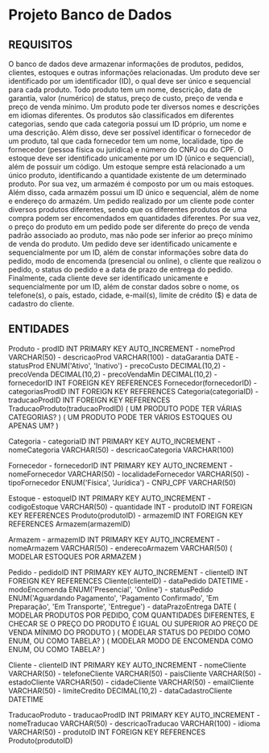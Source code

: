 # Projeto Banco de Dados

## REQUISITOS

O banco de dados deve armazenar informações de produtos, pedidos, clientes, estoques e
outras informações relacionadas. Um produto deve ser identificado por um identificador (ID),
o qual deve ser único e sequencial para cada produto. Todo produto tem um nome, descrição,
data de garantia, valor (numérico) de status, preço de custo, preço de venda e preço de venda
mínimo. Um produto pode ter diversos nomes e descrições em idiomas diferentes. Os
produtos são classificados em diferentes categorias, sendo que cada categoria possui um ID
próprio, um nome e uma descrição. Além disso, deve ser possível identificar o fornecedor de
um produto, tal que cada fornecedor tem um nome, localidade, tipo de fornecedor (pessoa
física ou jurídica) e número do CNPJ ou do CPF. O estoque deve ser identificado unicamente
por um ID (único e sequencial), além de possuir um código. Um estoque sempre está
relacionado a um único produto, identificando a quantidade existente de um determinado
produto. Por sua vez, um armazém é composto por um ou mais estoques. Além disso, cada
armazém possui um ID único e sequencial, além de nome e endereço do armazém. Um pedido
realizado por um cliente pode conter diversos produtos diferentes, sendo que os diferentes
produtos de uma compra podem ser encomendados em quantidades diferentes. Por sua vez, o
preço do produto em um pedido pode ser diferente do preço de venda padrão associado ao
produto, mas não pode ser inferior ao preço mínimo de venda do produto. Um pedido deve
ser identificado unicamente e sequencialmente por um ID, além de constar informações sobre
data do pedido, modo de encomenda (presencial ou online), o cliente que realizou o pedido, o
status do pedido e a data de prazo de entrega do pedido. Finalmente, cada cliente deve ser
identificado unicamente e sequencialmente por um ID, além de constar dados sobre o nome,
os telefone(s), o país, estado, cidade, e-mail(s), limite de crédito ($) e data de cadastro do
cliente.

## ENTIDADES

Produto
    - prodID INT PRIMARY KEY AUTO_INCREMENT
    - nomeProd VARCHAR(50)
    - descricaoProd VARCHAR(100)
    - dataGarantia DATE
    - statusProd ENUM('Ativo', 'Inativo')
    - precoCusto DECIMAL(10,2)
    - precoVenda DECIMAL(10,2)
    - precoVendaMin DECIMAL(10,2)
    - fornecedorID INT FOREIGN KEY REFERENCES Fornecedor(fornecedorID)
    - categoriasProdID INT FOREIGN KEY REFERENCES Categoria(categoriaID)
    - traducaoProdID INT FOREIGN KEY REFERENCES TraducaoProduto(traducaoProdID)
    ( UM PRODUTO PODE TER VÁRIAS CATEGORIAS? )
    ( UM PRODUTO PODE TER VÁRIOS ESTOQUES OU APENAS UM? )
    
Categoria
    - categoriaID INT PRIMARY KEY AUTO_INCREMENT
    - nomeCategoria VARCHAR(50)
    - descricaoCategoria VARCHAR(100)

Fornecedor
    - fornecedorID INT PRIMARY KEY AUTO_INCREMENT
    - nomeFornecedor VARCHAR(50)
    - localidadeFornecedor VARCHAR(50)
    - tipoFornecedor ENUM('Física', 'Jurídica')
    - CNPJ_CPF VARCHAR(50)

Estoque
    - estoqueID INT PRIMARY KEY AUTO_INCREMENT
    - codigoEstoque VARCHAR(50)
    - quantidade INT
    - produtoID INT FOREIGN KEY REFERENCES Produto(produtoID)
    - armazemID INT FOREIGN KEY REFERENCES Armazem(armazemID)

Armazem
    - armazemID INT PRIMARY KEY AUTO_INCREMENT
    - nomeArmazem VARCHAR(50)
    - enderecoArmazem VARCHAR(50)
    ( MODELAR ESTOQUES POR ARMAZEM )

Pedido
    - pedidoID INT PRIMARY KEY AUTO_INCREMENT
    - clienteID INT FOREIGN KEY REFERENCES Cliente(clienteID)
    - dataPedido DATETIME
    - modoEncomenda ENUM('Presencial', 'Online')
    - statusPedido ENUM('Aguardando Pagamento', 'Pagamento Confirmado', 'Em Preparação', 'Em Transporte', 'Entregue')
    - dataPrazoEntrega DATE
    ( MODELAR PRODUTOS POR PEDIDO, COM QUANTIDADES DIFERENTES, E CHECAR SE O PREÇO DO PRODUTO É IGUAL OU SUPERIOR AO PREÇO DE VENDA MÍNIMO DO PRODUTO )
    ( MODELAR STATUS DO PEDIDO COMO ENUM, OU COMO TABELA? )
    ( MODELAR MODO DE ENCOMENDA COMO ENUM, OU COMO TABELA? )

Cliente
    - clienteID INT PRIMARY KEY AUTO_INCREMENT
    - nomeCliente VARCHAR(50)
    - telefoneCliente VARCHAR(50)
    - paisCliente VARCHAR(50)
    - estadoCliente VARCHAR(50)
    - cidadeCliente VARCHAR(50)
    - emailCliente VARCHAR(50)
    - limiteCredito DECIMAL(10,2)
    - dataCadastroCliente DATETIME

TraducaoProduto
    - traducaoProdID INT PRIMARY KEY AUTO_INCREMENT
    - nomeTraducao VARCHAR(50)
    - descricaoTraducao VARCHAR(100)
    - idioma VARCHAR(50)
    - produtoID INT FOREIGN KEY REFERENCES Produto(produtoID)

